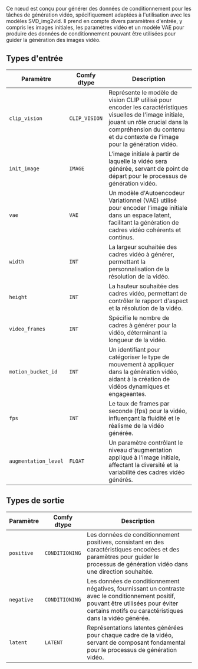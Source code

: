 
Ce nœud est conçu pour générer des données de conditionnement pour les tâches de génération vidéo, spécifiquement adaptées à l'utilisation avec les modèles SVD_img2vid. Il prend en compte divers paramètres d'entrée, y compris les images initiales, les paramètres vidéo et un modèle VAE pour produire des données de conditionnement pouvant être utilisées pour guider la génération des images vidéo.
## Types d'entrée

| Paramètre             | Comfy dtype        | Description |
|----------------------|--------------------|-------------|
| `clip_vision`         | `CLIP_VISION`      | Représente le modèle de vision CLIP utilisé pour encoder les caractéristiques visuelles de l'image initiale, jouant un rôle crucial dans la compréhension du contenu et du contexte de l'image pour la génération vidéo. |
| `init_image`          | `IMAGE`            | L'image initiale à partir de laquelle la vidéo sera générée, servant de point de départ pour le processus de génération vidéo. |
| `vae`                 | `VAE`              | Un modèle d'Autoencodeur Variationnel (VAE) utilisé pour encoder l'image initiale dans un espace latent, facilitant la génération de cadres vidéo cohérents et continus. |
| `width`               | `INT`              | La largeur souhaitée des cadres vidéo à générer, permettant la personnalisation de la résolution de la vidéo. |
| `height`              | `INT`              | La hauteur souhaitée des cadres vidéo, permettant de contrôler le rapport d'aspect et la résolution de la vidéo. |
| `video_frames`        | `INT`              | Spécifie le nombre de cadres à générer pour la vidéo, déterminant la longueur de la vidéo. |
| `motion_bucket_id`    | `INT`              | Un identifiant pour catégoriser le type de mouvement à appliquer dans la génération vidéo, aidant à la création de vidéos dynamiques et engageantes. |
| `fps`                 | `INT`              | Le taux de frames par seconde (fps) pour la vidéo, influençant la fluidité et le réalisme de la vidéo générée. |
| `augmentation_level`  | `FLOAT`            | Un paramètre contrôlant le niveau d'augmentation appliqué à l'image initiale, affectant la diversité et la variabilité des cadres vidéo générés. |

## Types de sortie

| Paramètre     | Comfy dtype        | Description |
|---------------|--------------------|-------------|
| `positive`    | `CONDITIONING`     | Les données de conditionnement positives, consistant en des caractéristiques encodées et des paramètres pour guider le processus de génération vidéo dans une direction souhaitée. |
| `negative`    | `CONDITIONING`     | Les données de conditionnement négatives, fournissant un contraste avec le conditionnement positif, pouvant être utilisées pour éviter certains motifs ou caractéristiques dans la vidéo générée. |
| `latent`      | `LATENT`           | Représentations latentes générées pour chaque cadre de la vidéo, servant de composant fondamental pour le processus de génération vidéo. |
